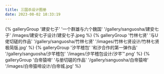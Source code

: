 ```yaml
---
title: 三国杀设计图册
date: 2023-08-02 18:33:19
---
```

<div class="gallery-group-main">
{% galleryGroup '建安七子' '一个群雄与六个魏国' '/gallery/sanguosha/建安七子' /images/建安七子设计/建安七子.jpeg %}
{% galleryGroup '竹林七贤' '与U佬切磋的作品' '/gallery/sanguosha/竹林七贤' '/images/竹林七贤设计/竹林七贤极简版.jpg' %}
{% galleryGroup '汐芊稽包' '和汐合作的第一弹作品' '/gallery/sanguosha/汐芊稽包' '/images/汐芊稽包设计/汐芊™.png' %}
{% galleryGroup '白帝猿啼' '与册切磋的作品' '/gallery/sanguosha/白帝猿啼' '/images/白帝猿啼设计/白帝城.jpg' %}
</div>
